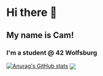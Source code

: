 # Hi there 👋

<!--
**cabartell/cabartell** is a ✨ _special_ ✨ repository because its `README.md` (this file) appears on your GitHub profile.

Here are some ideas to get you started:

- 🔭 I’m currently working on ...
- 🌱 I’m currently learning ...
- 👯 I’m looking to collaborate on ...
- 🤔 I’m looking for help with ...
- 💬 Ask me about ...
- 📫 How to reach me: ...
- 😄 Pronouns: ...
- ⚡ Fun fact: ...
-->

## My name is Cam! 
### I'm a student @ 42 Wolfsburg

[![Anurag's GitHub stats](https://github-readme-stats.vercel.app/api?username=cabartell)](https://github.com/anuraghazra/github-readme-stats)
<img align="center" src="https://github-readme-stats.vercel.app/api/top_lang/?username=cabartell&theme=dark" />

